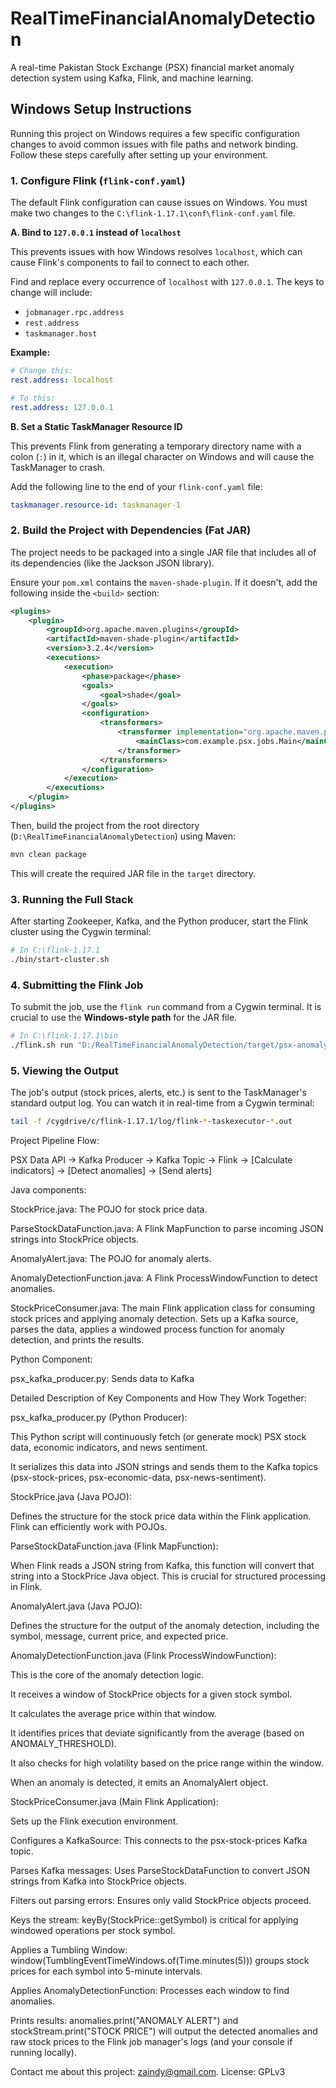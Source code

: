 # RealTimeFinancialAnomalyDetection
A real-time Pakistan Stock Exchange (PSX) financial market anomaly detection system using Kafka, Flink, and machine learning. 

## Windows Setup Instructions

Running this project on Windows requires a few specific configuration changes to avoid common issues with file paths and network binding. Follow these steps carefully after setting up your environment.

### 1. Configure Flink (`flink-conf.yaml`)

The default Flink configuration can cause issues on Windows. You must make two changes to the `C:\flink-1.17.1\conf\flink-conf.yaml` file.

**A. Bind to `127.0.0.1` instead of `localhost`**

This prevents issues with how Windows resolves `localhost`, which can cause Flink's components to fail to connect to each other.

Find and replace every occurrence of `localhost` with `127.0.0.1`. The keys to change will include:
- `jobmanager.rpc.address`
- `rest.address`
- `taskmanager.host`

**Example:**
```yaml
# Change this:
rest.address: localhost

# To this:
rest.address: 127.0.0.1
```

**B. Set a Static TaskManager Resource ID**

This prevents Flink from generating a temporary directory name with a colon (`:`) in it, which is an illegal character on Windows and will cause the TaskManager to crash.

Add the following line to the end of your `flink-conf.yaml` file:
```yaml
taskmanager.resource-id: taskmanager-1
```

### 2. Build the Project with Dependencies (Fat JAR)

The project needs to be packaged into a single JAR file that includes all of its dependencies (like the Jackson JSON library).

Ensure your `pom.xml` contains the `maven-shade-plugin`. If it doesn't, add the following inside the `<build>` section:

```xml
<plugins>
    <plugin>
        <groupId>org.apache.maven.plugins</groupId>
        <artifactId>maven-shade-plugin</artifactId>
        <version>3.2.4</version>
        <executions>
            <execution>
                <phase>package</phase>
                <goals>
                    <goal>shade</goal>
                </goals>
                <configuration>
                    <transformers>
                        <transformer implementation="org.apache.maven.plugins.shade.resource.ManifestResourceTransformer">
                            <mainClass>com.example.psx.jobs.Main</mainClass> <!-- Make sure this is your main class -->
                        </transformer>
                    </transformers>
                </configuration>
            </execution>
        </executions>
    </plugin>
</plugins>
```

Then, build the project from the root directory (`D:\RealTimeFinancialAnomalyDetection`) using Maven:
```bash
mvn clean package
```
This will create the required JAR file in the `target` directory.

### 3. Running the Full Stack

After starting Zookeeper, Kafka, and the Python producer, start the Flink cluster using the Cygwin terminal:
```bash
# In C:\flink-1.17.1
./bin/start-cluster.sh
```

### 4. Submitting the Flink Job

To submit the job, use the `flink run` command from a Cygwin terminal. It is crucial to use the **Windows-style path** for the JAR file.

```bash
# In C:\flink-1.17.1\bin
./flink.sh run "D:/RealTimeFinancialAnomalyDetection/target/psx-anomaly-detection-1.0-SNAPSHOT.jar"
```

### 5. Viewing the Output

The job's output (stock prices, alerts, etc.) is sent to the TaskManager's standard output log. You can watch it in real-time from a Cygwin terminal:
```bash
tail -f /cygdrive/c/flink-1.17.1/log/flink-*-taskexecutor-*.out
```


Project Pipeline Flow:

PSX Data API → Kafka Producer → Kafka Topic → Flink → 
[Calculate indicators] → [Detect anomalies] → [Send alerts]


Java components:

StockPrice.java: The POJO for stock price data.

ParseStockDataFunction.java: A Flink MapFunction to parse incoming JSON strings into StockPrice objects.

AnomalyAlert.java: The POJO for anomaly alerts.

AnomalyDetectionFunction.java: A Flink ProcessWindowFunction to detect anomalies.

StockPriceConsumer.java: The main Flink application class for consuming stock prices and applying anomaly detection. Sets up a Kafka source, parses the data, applies a windowed process function for anomaly detection, and prints the results.


Python Component:

psx_kafka_producer.py: Sends data to Kafka

Detailed Description of Key Components and How They Work Together:

psx_kafka_producer.py (Python Producer):

This Python script will continuously fetch (or generate mock) PSX stock data, economic indicators, and news sentiment.

It serializes this data into JSON strings and sends them to the Kafka topics (psx-stock-prices, psx-economic-data, psx-news-sentiment).

StockPrice.java (Java POJO):

Defines the structure for the stock price data within the Flink application. Flink can efficiently work with POJOs.

ParseStockDataFunction.java (Flink MapFunction):

When Flink reads a JSON string from Kafka, this function will convert that string into a StockPrice Java object. This is crucial for structured processing in Flink.

AnomalyAlert.java (Java POJO):

Defines the structure for the output of the anomaly detection, including the symbol, message, current price, and expected price.

AnomalyDetectionFunction.java (Flink ProcessWindowFunction):

This is the core of the anomaly detection logic.

It receives a window of StockPrice objects for a given stock symbol.

It calculates the average price within that window.

It identifies prices that deviate significantly from the average (based on ANOMALY_THRESHOLD).

It also checks for high volatility based on the price range within the window.

When an anomaly is detected, it emits an AnomalyAlert object.

StockPriceConsumer.java (Main Flink Application):

Sets up the Flink execution environment.

Configures a KafkaSource: This connects to the psx-stock-prices Kafka topic.

Parses Kafka messages: Uses ParseStockDataFunction to convert JSON strings from Kafka into StockPrice objects.

Filters out parsing errors: Ensures only valid StockPrice objects proceed.

Keys the stream: keyBy(StockPrice::getSymbol) is critical for applying windowed operations per stock symbol.

Applies a Tumbling Window: window(TumblingEventTimeWindows.of(Time.minutes(5))) groups stock prices for each symbol into 5-minute intervals.

Applies AnomalyDetectionFunction: Processes each window to find anomalies.

Prints results: anomalies.print("ANOMALY ALERT") and stockStream.print("STOCK PRICE") will output the detected anomalies and raw stock prices to the Flink job manager's logs (and your console if running locally).

Contact me about this project: zaindy@gmail.com. License: GPLv3